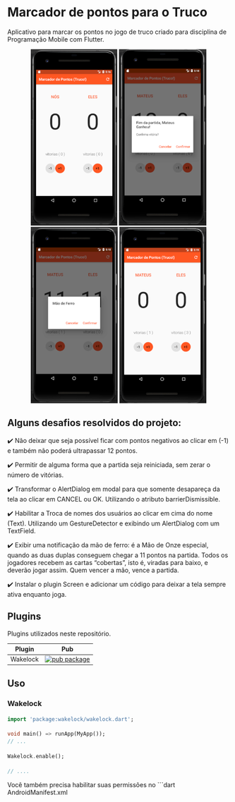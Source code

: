 # Marcador de pontos para o Truco

Aplicativo para marcar os pontos no jogo de truco criado para disciplina de Programação Mobile com Flutter.

<p align="center">
    <img src="https://github.com/MateusPalomo/Marcador-Truco/blob/master/images/screen1.PNG" height="400"/>
    <img src="https://github.com/MateusPalomo/Marcador-Truco/blob/master/images/screen2.PNG" height="400"/>
    <img src="https://github.com/MateusPalomo/Marcador-Truco/blob/master/images/screen3.PNG" height="400"/>
    <img src="https://github.com/MateusPalomo/Marcador-Truco/blob/master/images/screen4.PNG" height="400"/>
    
</p>




## Alguns desafios resolvidos do projeto:

:heavy_check_mark: Não deixar que seja possível ficar com pontos negativos ao clicar em (-1) e também não poderá ultrapassar 12 pontos.

:heavy_check_mark: Permitir de alguma forma que a partida seja reiniciada, sem zerar o número de vitórias.

:heavy_check_mark: Transformar o AlertDialog em modal para que somente desapareça da tela ao clicar em CANCEL ou OK. Utilizando                              o atributo barrierDismissible.

:heavy_check_mark: Habilitar a Troca de nomes dos usuários ao clicar em cima do nome (Text). Utilizando um GestureDetector e exibindo um AlertDialog com um TextField.

:heavy_check_mark: Exibir uma notificação da mão de ferro: é a Mão de Onze especial, quando as duas duplas conseguem chegar a 11 pontos na                    partida. Todos os jogadores recebem as cartas “cobertas”, isto é, viradas para baixo, e deverão jogar assim. Quem                          vencer a mão, vence a partida.

:heavy_check_mark: Instalar o plugin Screen e adicionar um código para deixar a tela sempre ativa enquanto joga.


## Plugins
Plugins utilizados neste repositório.

| Plugin | Pub |
|--------|-----|
| Wakelock |[![pub package](https://img.shields.io/pub/v/wakelock.svg)](https://pub.dev/packages/wakelock) |

## Uso
### Wakelock
```dart
import 'package:wakelock/wakelock.dart';

void main() => runApp(MyApp());
// ...

Wakelock.enable();

// ....
```

Você também precisa habilitar suas permissões no ```dart AndroidManifest.xml

```
